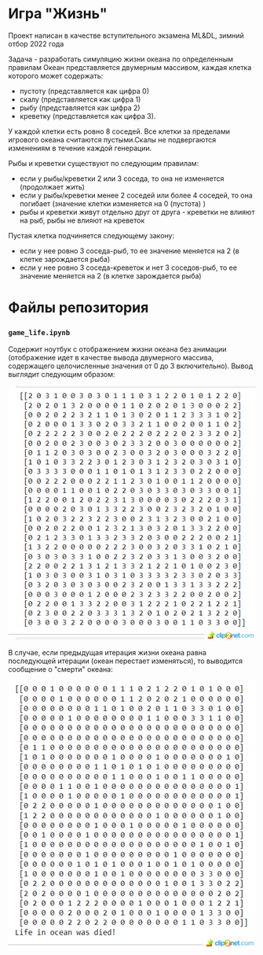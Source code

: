 # Игра "Жизнь"
Проект написан в качестве вступительного экзамена ML&DL, зимний отбор 2022 года

Задача - разработать симуляцию жизни океана по определенным правилам
Океан представляется двумерным массивом, каждая клетка которого может содержать:
- пустоту (представляется как цифра 0)
- скалу (представляется как цифра 1)
- рыбу (представляется как цифра 2)
- креветку (представляется как цифра 3).

У каждой клетки есть ровно 8 соседей. Все клетки за пределами игрового океана считаются пустыми.Скалы не подвергаются изменениям в течение каждой генерации.

Рыбы и креветки существуют по следующим правилам:
- если у рыбы/креветки 2 или 3 соседа, то она не изменяется (продолжает жить)
- если у рыбы/креветки менее 2 соседей или более 4 соседей, то она погибает (значение клетки изменяется на 0 (пустота) )
- рыбы и креветки живут отдельно друг от друга - креветки не влияют на рыб, рыбы не влияют на креветок

Пустая клетка подчиняется следующему закону:
- если у нее ровно 3 соседа-рыб, то ее значение меняется на 2 (в клетке зарождается рыба)
- если у нее ровно 3 соседа-креветок и нет 3 соседов-рыб, то ее значение меняется на 2 (в клетке зарождается рыба)

# Файлы репозитория

### `game_life.ipynb`
Содержит ноутбук с отображением жизни океана без анимации (отображение идет в качестве вывода двумерного массива, содержащего целочисленные значения от 0 до 3 включительно).
Вывод выглядит следующим образом:

![without_animate](https://github.com/whatisslove11/game_life/blob/main/07000-clip-38kb.png)

В случае, если предыдущая итерация жизни океана равна последующей итерации (океан перестает изменяться), то выводится сообщение о "смерти" океана:

![death_msg](https://github.com/whatisslove11/game_life/blob/main/8d49d-clip-30kb.png)
